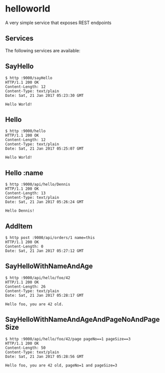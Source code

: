 # helloworld
A very simple service that exposes REST endpoints

## Services
The following services are available:

## SayHello
```
$ http :9000/sayHello
HTTP/1.1 200 OK
Content-Length: 12
Content-Type: text/plain
Date: Sat, 21 Jan 2017 05:23:30 GMT

Hello World!
```

## Hello
```
$ http :9000/hello
HTTP/1.1 200 OK
Content-Length: 12
Content-Type: text/plain
Date: Sat, 21 Jan 2017 05:25:07 GMT

Hello World!
```

## Hello :name
```
$ http :9000/api/hello/Dennis
HTTP/1.1 200 OK
Content-Length: 13
Content-Type: text/plain
Date: Sat, 21 Jan 2017 05:26:24 GMT

Hello Dennis!
```

## AddItem
```
$ http post :9000/api/orders/1 name=this
HTTP/1.1 200 OK
Content-Length: 0
Date: Sat, 21 Jan 2017 05:27:12 GMT
```

## SayHelloWithNameAndAge
```
$ http :9000/api/hello/foo/42
HTTP/1.1 200 OK
Content-Length: 26
Content-Type: text/plain
Date: Sat, 21 Jan 2017 05:28:17 GMT

Hello foo, you are 42 old.
```

## SayHelloWithNameAndAgeAndPageNoAndPageSize
```
$ http :9000/api/hello/foo/42/page pageNo==1 pageSize==3
HTTP/1.1 200 OK
Content-Length: 50
Content-Type: text/plain
Date: Sat, 21 Jan 2017 05:28:56 GMT

Hello foo, you are 42 old, pageNo=1 and pageSize=3
```